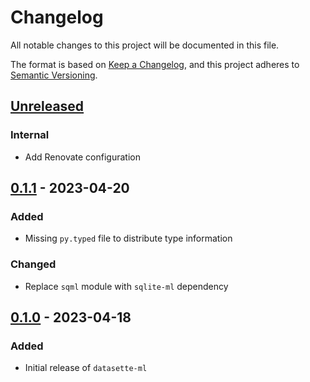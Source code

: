 # Changelog
All notable changes to this project will be documented in this file.

The format is based on [Keep a Changelog](https://keepachangelog.com/en/1.0.0/),
and this project adheres to [Semantic Versioning](https://semver.org/spec/v2.0.0.html).

## [Unreleased]
### Internal
- Add Renovate configuration

## [0.1.1] - 2023-04-20
### Added
- Missing `py.typed` file to distribute type information

### Changed
- Replace `sqml` module with `sqlite-ml` dependency

## [0.1.0] - 2023-04-18
### Added
- Initial release of `datasette-ml`

[Unreleased]: https://github.com/rclement/datasette-ml/compare/0.1.1...HEAD
[0.1.1]: https://github.com/rclement/datasette-ml/compare/0.1.0...0.1.1
[0.1.0]: https://github.com/rclement/datasette-ml/releases/tag/0.1.0
